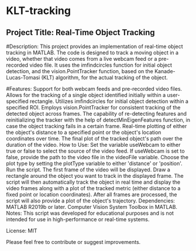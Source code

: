 # KLT-tracking

## Project Title: Real-Time Object Tracking
#Description:
This project provides an implementation of real-time object tracking in MATLAB. The code is designed to track a moving object in a video, whether that video comes from a live webcam feed or a pre-recorded video file. It uses the imfindcircles function for initial object detection, and the vision.PointTracker function, based on the Kanade-Lucas-Tomasi (KLT) algorithm, for the actual tracking of the object.

#Features:
Support for both webcam feeds and pre-recorded video files.
Allows for the tracking of a single object identified initially within a user-specified rectangle.
Utilizes imfindcircles for initial object detection within a specified ROI.
Employs vision.PointTracker for consistent tracking of the detected object across frames.
The capability of re-detecting features and reinitializing the tracker with the help of detectMinEigenFeatures function, in case the object tracking fails in a certain frame.
Real-time plotting of either the object's distance to a specified point or the object's location coordinates over time.
The final plot of the tracked object's path over the duration of the video.
How to Use:
Set the variable useWebcam to either true or false to select the source of the video feed.
If useWebcam is set to false, provide the path to the video file in the videoFile variable.
Choose the plot type by setting the plotType variable to either 'distance' or 'position'.
Run the script. The first frame of the video will be displayed.
Draw a rectangle around the object you want to track in the displayed frame.
The script will then automatically track the object in real time and display the video frames along with a plot of the tracked metric (either distance to a fixed point or location coordinates).
After all frames are processed, the script will also provide a plot of the object's trajectory.
Dependencies:
MATLAB R2019b or later.
Computer Vision System Toolbox in MATLAB.
Notes:
This script was developed for educational purposes and is not intended for use in high-performance or real-time systems.

License:
MIT

Please feel free to contribute or suggest improvements.
